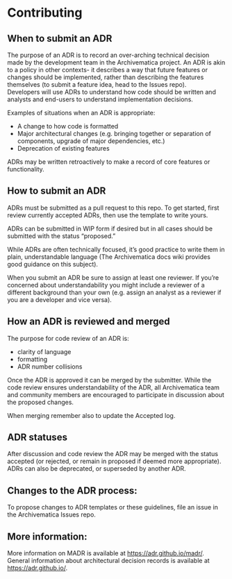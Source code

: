 # Contributing

## When to submit an ADR

The purpose of an ADR is to record an over-arching technical decision made by the development team in the Archivematica 
project. An ADR is akin to a policy in other contexts- it describes a way that future features or changes should be 
implemented, rather than describing the features themselves (to submit a feature idea, head to the Issues repo).  
Developers will use ADRs to understand how code should be written and analysts and end-users to understand implementation 
decisions.

Examples of situations when an ADR is appropriate:

* A change to how code is formatted 
* Major architectural changes (e.g. bringing together or separation of components, upgrade of major dependencies, etc.)
* Deprecation of existing features

ADRs may be written retroactively to make a record of core features or functionality.

## How to submit an ADR

ADRs must be submitted as a pull request to this repo. To get started, first review currently accepted ADRs, then use the 
template to write yours.

ADRs can be submitted in WIP form if desired but in all cases should be submitted with the status “proposed.”

While ADRs are often technically focused, it’s good practice to write them in plain, understandable language (The 
Archivematica docs wiki provides good guidance on this subject).

When you submit an ADR be sure to assign at least one reviewer. If you’re concerned about understandability you might
include a reviewer of a different background than your own (e.g. assign an analyst as a reviewer if you are a developer 
and vice versa).

## How an ADR is reviewed and merged

The purpose for code review of an ADR is:

* clarity of language
* formatting
* ADR number collisions 

Once the ADR is approved it can be merged by the submitter. While the code review ensures understandability of the ADR, 
all Archivematica team and community members are encouraged to participate in discussion about the proposed changes. 

When merging remember also to update the Accepted log.

## ADR statuses

After discussion and code review the ADR may be merged with the status accepted (or rejected, or remain in proposed if 
deemed more appropriate). ADRs can also be deprecated, or superseded by another ADR.

## Changes to the ADR process:

To propose changes to ADR templates or these guidelines, file an issue in the Archivematica Issues repo.

## More information:

More information on MADR is available at https://adr.github.io/madr/. General information about architectural decision records is available at https://adr.github.io/.

